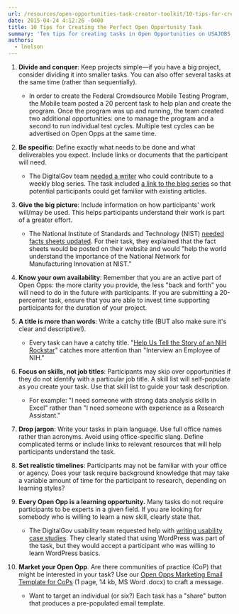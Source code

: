 ```yaml
---
url: /resources/open-opportunities-task-creator-toolkit/10-tips-for-creating-the-perfect-open-opportunity-task/
date: 2015-04-24 4:12:26 -0400
title: 10 Tips for Creating the Perfect Open Opportunity Task
summary: 'Ten tips for creating tasks in Open Opportunities on USAJOBS.'
authors:
  - lnelson
---
```


1. **Divide and conquer**: Keep projects simple&mdash;if you have a big project, consider dividing it into smaller tasks. You can also offer several tasks at the same time (rather than sequentially). 
   * In order to create the Federal Crowdsource Mobile Testing Program, the Mobile team posted a 20 percent task to help plan and create the program. Once the program was up and running, the team created two additional opportunities: one to manage the program and a second to run individual test cycles. Multiple test cycles can be advertised on Open Opps at the same time. 

2. **Be specific**: Define exactly what needs to be done and what deliverables you expect. Include links or documents that the participant will need. 
   * The DigitalGov team [needed a writer](https://openopps.usajobs.gov/tasks/25) who could contribute to a weekly blog series. The task included [a link to the blog series](https://www.usajobs.gov/tag/trends-on-tuesday/) so that potential participants could get familiar with existing articles. 

3. **Give the big picture**: Include information on how participants' work will/may be used. This helps participants understand their work is part of a greater effort. 
   * The National Institute of Standards and Technology (NIST) [needed facts sheets updated](https://openopps.usajobs.gov/tasks/24). For their task, they explained that the fact sheets would be posted on their website and would  "help the world understand the importance of the National Network for Manufacturing Innovation at NIST." 

4. **Know your own availability**: Remember that you are an active part of Open Opps: the more clarity you provide, the less "back and forth" you will need to do in the future with participants. If you are submitting a 20-percenter task, ensure that you are able to invest time supporting participants for the duration of your project. 

5. **A title is more than words**: Write a catchy title (BUT also make sure it's clear and descriptive!). 
   * Every task can have a catchy title. "[Help Us Tell the Story of an NIH Rockstar](http://gsablogs.gsa.gov/dsic/2013/05/07/help-us-tell-the-story-about-a-nih-rockstar-who-is-creating-modular-on-the-go-content/)" catches more attention than "Interview an Employee of NIH." 

6. **Focus on skills, not job titles**: Participants may skip over opportunities if they do not identify with a particular job title. A skill list will self-populate as you create your task. Use that skill list to guide your task description. 
   * For example: "I need someone with strong data analysis skills in Excel" rather than "I need someone with experience as a Research Assistant." 

7. **Drop jargon**: Write your tasks in plain language. Use full office names rather than acronyms. Avoid using office-specific slang. Define complicated terms or include links to relevant resources that will help participants understand the task. 

8. **Set realistic timelines**: Participants may not be familiar with your office or agency. Does your task require background knowledge that may take a variable amount of time for the participant to research, depending on learning styles? 

9. **Every Open Opp is a learning opportunity.** Many tasks do not require participants to be experts in a given field. If you are looking for somebody who is willing to learn a new skill, clearly state that. 
   * The DigitalGov usability team requested help with [writing usability case studies](https://openopps.usajobs.gov/tasks/18). They clearly stated that using WordPress was part of the task, but they would accept a participant who was willing to learn WordPress basics. 

10. **Market your Open Opp**. Are there communities of practice (CoP) that might be interested in your task? Use our [Open Opps Marketing Email Template for CoPs](https://s3.amazonaws.com/digitalgov/_legacy-img/2015/04/Open-Opps-Marketing-Email-Template-for-CoPs.docx) (1 page, 14 kb, MS Word .docx) to craft a message. 
    * Want to target an individual (or six?) Each task has a "share" button that produces a pre-populated email template. 

